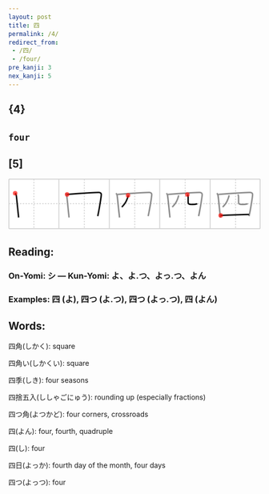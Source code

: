 ```yaml
---
layout: post
title: 四
permalink: /4/
redirect_from:
 - /四/
 - /four/
pre_kanji: 3
nex_kanji: 5
---
```


## {4}

## `four`

## [5]

<div class="stroke"><img src="../images/E59B9B.png" /></div>

## Reading:

### On-Yomi: シ &mdash; Kun-Yomi: よ、よ.つ、よっ.つ、よん

### Examples: 四 (よ), 四つ (よ.つ), 四つ (よっ.つ), 四 (よん)

## Words:

四角(しかく): square

四角い(しかくい): square

四季(しき): four seasons

四捨五入(ししゃごにゅう): rounding up (especially fractions)

四つ角(よつかど): four corners, crossroads

四(よん): four, fourth, quadruple

四(し): four

四日(よっか): fourth day of the month, four days

四つ(よっつ): four
